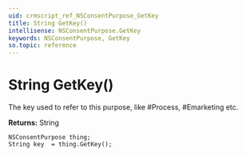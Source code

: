 ```yaml
---
uid: crmscript_ref_NSConsentPurpose_GetKey
title: String GetKey()
intellisense: NSConsentPurpose.GetKey
keywords: NSConsentPurpose, GetKey
so.topic: reference
---
```


# String GetKey()

The key used to refer to this purpose, like #Process, #Emarketing etc.

**Returns:** String

```crmscript
NSConsentPurpose thing;
String key  = thing.GetKey();
```

